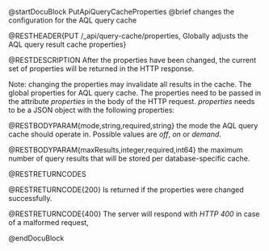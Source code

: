 
@startDocuBlock PutApiQueryCacheProperties
@brief changes the configuration for the AQL query cache

@RESTHEADER{PUT /_api/query-cache/properties, Globally adjusts the AQL query result cache properties}

@RESTDESCRIPTION
After the properties have been changed, the current set of properties will
be returned in the HTTP response.

Note: changing the properties may invalidate all results in the cache.
The global properties for AQL query cache.
The properties need to be passed in the attribute *properties* in the body
of the HTTP request. *properties* needs to be a JSON object with the following
properties:

@RESTBODYPARAM{mode,string,required,string}
 the mode the AQL query cache should operate in. Possible values are *off*, *on* or *demand*.

@RESTBODYPARAM{maxResults,integer,required,int64}
the maximum number of query results that will be stored per database-specific cache.


@RESTRETURNCODES

@RESTRETURNCODE{200}
Is returned if the properties were changed successfully.

@RESTRETURNCODE{400}
The server will respond with *HTTP 400* in case of a malformed request,

@endDocuBlock
